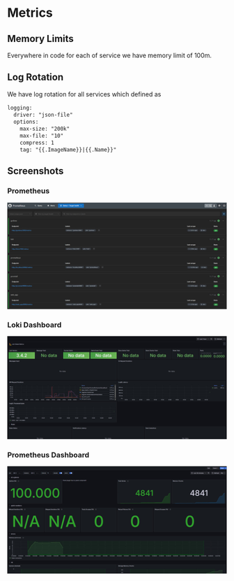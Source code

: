 # Metrics

## Memory Limits

Everywhere in code for each of service we have memory limit of 100m.

## Log Rotation

We have log rotation for all services which defined as

```text
logging:
  driver: "json-file"
  options:
    max-size: "200k"
    max-file: "10"
    compress: 1
    tag: "{{.ImageName}}|{{.Name}}"
```

## Screenshots

### Prometheus

![Prometheus](./Prometheus.jpg)

### Loki Dashboard

![Loki Dashboard](./LokiDashboard.jpg)

### Prometheus Dashboard

![Prometheus Dashboard](./PrometheusDashboard.jpg)
